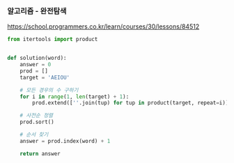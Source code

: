 ### 알고리즘 - 완전탐색

https://school.programmers.co.kr/learn/courses/30/lessons/84512

```python
from itertools import product


def solution(word):
    answer = 0
    prod = []
    target = 'AEIOU'

    # 모든 경우의 수 구하기
    for i in range(1, len(target) + 1):
        prod.extend([''.join(tup) for tup in product(target, repeat=i)])

    # 사전순 정렬
    prod.sort()

    # 순서 찾기
    answer = prod.index(word) + 1

    return answer
```
